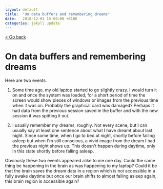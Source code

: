 ```yaml
---
layout: default
title:  "On data buffers and remembering dreams"
date:   2018-12-01 15:00:00 +0100
categories: jekyll update
---
```


[< Go back](https://camillejr.github.io/science-docs/)

# On data buffers and remembering dreams

Here are two events.

1. Some time ago, my old laptop started to go slightly crazy. I would turn it on and once the system was loaded, for a short period of time the screen would show pieces of windows or images from the previous time when it was on. Probably the graphical card was damaged? Perhaps it had data from the previous session saved in the buffer and with the new session it was spitting it out.

2. I usually remember my dreams, roughly. Not every scene, but I can usually say at least one sentence about what I have dreamt about last night. Since some time, when I go to bed at night, shortly before falling asleep but when I'm still conscious, a vivid image from the dream I had the previous night shows up. This doesn't happen during daytime, only in this state shortly before falling asleep.

Obviously these two events appeared alike to me one day. Could the same thing be happening in the brain as was happening to my laptop? Could it be that the brain saves the dream data in a region which is not accessible in a fully awake daytime but once our brain shifts to almost falling asleep again, this brain region is accessible again?
